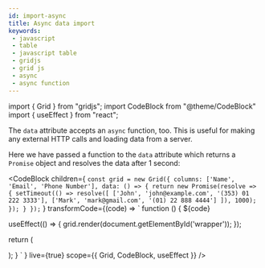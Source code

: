 ```yaml
---
id: import-async
title: Async data import
keywords:
 - javascript
 - table
 - javascript table
 - gridjs
 - grid js
 - async
 - async function 
---
```


import { Grid } from "gridjs";
import CodeBlock from "@theme/CodeBlock"
import { useEffect } from "react";

The `data` attribute accepts an `async` function, too. This is useful for making any external HTTP calls and loading
data from a server. 

Here we have passed a function to the `data` attribute which returns a `Promise` object and resolves
the data after 1 second:

<CodeBlock children={
`
const grid = new Grid({
  columns: ['Name', 'Email', 'Phone Number'],
  data: () => {
    return new Promise(resolve => {
      setTimeout(() =>
        resolve([
          ['John', 'john@example.com', '(353) 01 222 3333'],
          ['Mark', 'mark@gmail.com', '(01) 22 888 4444']
        ]), 1000);
    });
  }
});
`
}
 transformCode={(code) => 
`
function () {
  ${code}
  
  useEffect(() => {
    grid.render(document.getElementById('wrapper'));
  });
  
  return (
    <div id="wrapper" />
  );
}
`
} live={true} scope={{ Grid, CodeBlock, useEffect }} />

